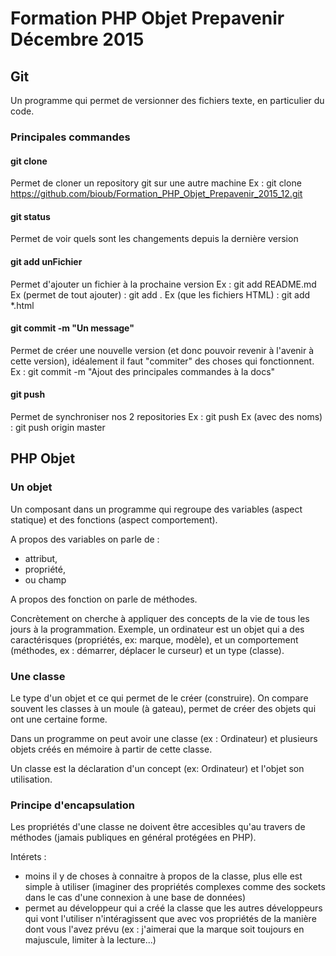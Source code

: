 # Formation PHP Objet Prepavenir Décembre 2015

## Git
Un programme qui permet de versionner des fichiers texte, en particulier du code.

### Principales commandes

#### git clone
Permet de cloner un repository git sur une autre machine
Ex : git clone https://github.com/bioub/Formation_PHP_Objet_Prepavenir_2015_12.git

#### git status
Permet de voir quels sont les changements depuis la dernière version

#### git add unFichier
Permet d'ajouter un fichier à la prochaine version
Ex : git add README.md
Ex (permet de tout ajouter) : git add .
Ex (que les fichiers HTML) : git add *.html 

#### git commit -m "Un message"
Permet de créer une nouvelle version (et donc pouvoir revenir à l'avenir à cette version), idéalement il faut "commiter" des choses qui fonctionnent.
Ex : git commit -m "Ajout des principales commandes à la docs"

#### git push
Permet de synchroniser nos 2 repositories
Ex : git push
Ex (avec des noms) : git push origin master

## PHP Objet

### Un objet
Un composant dans un programme qui regroupe des variables (aspect statique) et des fonctions (aspect comportement).

A propos des variables on parle de : 

* attribut,
* propriété,
* ou champ

A propos des fonction on parle de méthodes.

Concrètement on cherche à appliquer des concepts de la vie de tous les jours à la programmation.
Exemple, un ordinateur est un objet qui a des caractérisques (propriétés, ex: marque, modèle), et un comportement (méthodes, ex : démarrer, déplacer le curseur) et un type (classe).

### Une classe
Le type d'un objet et ce qui permet de le créer (construire). On compare souvent les classes à un moule (à gateau), permet de créer des objets qui ont une certaine forme.

Dans un programme on peut avoir une classe (ex : Ordinateur) et plusieurs objets créés en mémoire à partir de cette classe.

Un classe est la déclaration d'un concept (ex: Ordinateur) et l'objet son utilisation.

### Principe d'encapsulation
Les propriétés d'une classe ne doivent être accesibles qu'au travers de méthodes (jamais publiques en général protégées en PHP).

Intérets :

* moins il y de choses à connaitre à propos de la classe, plus elle est simple à utiliser (imaginer des propriétés complexes comme des sockets dans le cas d'une connexion à une base de données)
* permet au développeur qui a créé la classe que les autres développeurs qui vont l'utiliser n'intéragissent que avec vos propriétés de la manière dont vous l'avez prévu (ex : j'aimerai que la marque soit toujours en majuscule, limiter à la lecture...)

